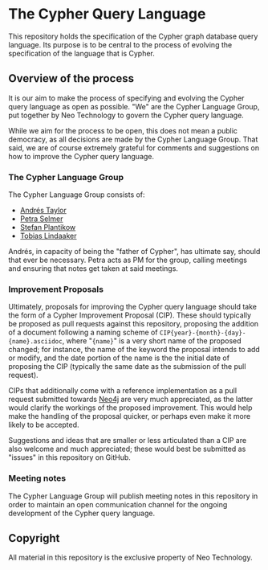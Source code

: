 # The Cypher Query Language

This repository holds the specification of the Cypher graph database query language.
Its purpose is to be central to the process of evolving the specification of the language that is Cypher.

## Overview of the process

It is our aim to make the process of specifying and evolving the Cypher query language as open as possible. "We" are the Cypher Language Group, put together by Neo Technology to govern the Cypher query language.

While we aim for the process to be open, this does not mean a public democracy, as all decisions are made by the Cypher Language Group. That said, we are of course extremely grateful for comments and suggestions on how to improve the Cypher query language.

### The Cypher Language Group

The Cypher Language Group consists of:

* [Andrés Taylor](https://github.com/systay)
* [Petra Selmer](https://github.com/petraselmer)
* [Stefan Plantikow](https://github.com/boggle)
* [Tobias Lindaaker](https://github.com/thobe)

Andrés, in capacity of being the "father of Cypher", has ultimate say, should that ever be necessary.
Petra acts as PM for the group, calling meetings and ensuring that notes get taken at said meetings.

### Improvement Proposals

Ultimately, proposals for improving the Cypher query language should take the form of a Cypher Improvement Proposal (CIP). These should typically be proposed as pull requests against this repository, proposing the addition of a document following a naming scheme of `CIP{year}-{month}-{day}-{name}.asciidoc`, where "`{name}`" is a very short name of the proposed changed; for instance, the name of the keyword the proposal intends to add or modify, and the date portion of the name is the the initial date of proposing the CIP (typically the same date as the submission of the pull request).

CIPs that additionally come with a reference implementation as a pull request submitted towards [Neo4j](https://github.com/neo4j/neo4j) are very much appreciated, as the latter would clarify the workings of the proposed improvement. This would help make the handling of the proposal quicker, or perhaps even make it more likely to be accepted.

Suggestions and ideas that are smaller or less articulated than a CIP are also welcome and much appreciated; these would best be submitted as "issues" in this repository on GitHub.

### Meeting notes

The Cypher Language Group will publish meeting notes in this repository in order to maintain an open communication channel for the ongoing development of the Cypher query language.

## Copyright

All material in this repository is the exclusive property of Neo Technology.
